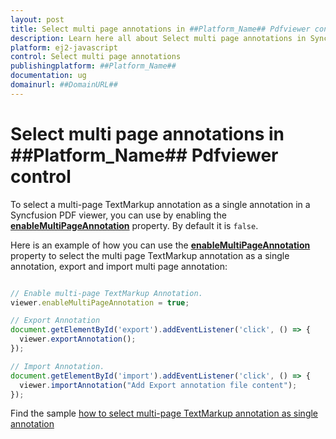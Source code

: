 ```yaml
---
layout: post
title: Select multi page annotations in ##Platform_Name## Pdfviewer control | Syncfusion
description: Learn here all about Select multi page annotations in Syncfusion ##Platform_Name## Pdfviewer control of Syncfusion Essential JS 2 and more.
platform: ej2-javascript
control: Select multi page annotations 
publishingplatform: ##Platform_Name##
documentation: ug
domainurl: ##DomainURL##
---
```


# Select multi page annotations in ##Platform_Name## Pdfviewer control

To select a multi-page TextMarkup annotation as a single annotation in a Syncfusion PDF viewer, you can use by enabling the [**enableMultiPageAnnotation**](https://helpej2.syncfusion.com/documentation/api/pdfviewer/#enablemultipageannotation) property. By default it is `false`.

Here is an example of how you can use the [**enableMultiPageAnnotation**](https://helpej2.syncfusion.com/documentation/api/pdfviewer/#enablemultipageannotation) property to select the multi page TextMarkup annotation as a single annotation, export and import multi page annotation:

```ts

// Enable multi-page TextMarkup Annotation.
viewer.enableMultiPageAnnotation = true;

// Export Annotation
document.getElementById('export').addEventListener('click', () => {
  viewer.exportAnnotation();
});

// Import Annotation.
document.getElementById('import').addEventListener('click', () => {
  viewer.importAnnotation("Add Export annotation file content");
});

```

Find the sample [how to select multi-page TextMarkup annotation as single annotation](https://stackblitz.com/edit/xuyjgt-bjwrbw?file=index.ts)